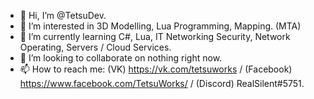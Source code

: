 - 👋 Hi, I’m @TetsuDev.
- 👀 I’m interested in 3D Modelling, Lua Programming, Mapping. (MTA)
- 🌱 I’m currently learning C#, Lua, IT Networking Security, Network Operating, Servers / Cloud Services.
- 💞️ I’m looking to collaborate on nothing right now.
- 📫 How to reach me: (VK) https://vk.com/tetsuworks / (Facebook) https://www.facebook.com/TetsuWorks/ / (Discord) RealSilent#5751.
